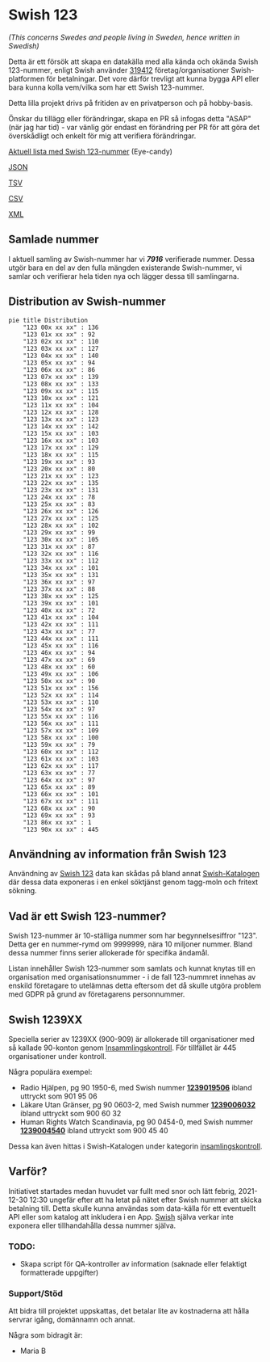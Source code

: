 # Swish 123

*(This concerns Swedes and people living in Sweden, hence written in Swedish)*

Detta är ett försök att skapa en datakälla med alla kända och okända Swish 123-nummer, enligt Swish använder [319412](https://www.swish.nu/about-swish#Swish_in_numbers) företag/organisationer Swish-platformen för betalningar. Det vore därför trevligt att kunna bygga API eller bara kunna kolla vem/vilka som har ett Swish 123-nummer.

Detta lilla projekt drivs på fritiden av en privatperson och på hobby-basis.

Önskar du tillägg eller förändringar, skapa en PR så infogas detta "ASAP" (när jag har tid) - var vänlig gör endast en förändring per PR för att göra det överskådligt och enkelt för mig att verifiera förändringar.



[Aktuell lista med Swish 123-nummer](https://github.com/cisene/swish-123/blob/master/swish-123.md) (Eye-candy)

[JSON](https://github.com/cisene/swish-123/blob/master/json/swish-123-datasource.json)

[TSV](https://github.com/cisene/swish-123/blob/master/text/swish-123-datasource.tsv)

[CSV](https://github.com/cisene/swish-123/blob/master/text/swish-123-datasource.csv)

[XML](https://github.com/cisene/swish-123/blob/master/xml-data/swish-123-datasource.xml)



## Samlade nummer

I aktuell samling av Swish-nummer har vi ***7916*** verifierade nummer. Dessa utgör bara en del av den fulla mängden existerande Swish-nummer, vi samlar och verifierar hela tiden nya och lägger dessa till samlingarna.

## Distribution av Swish-nummer

```mermaid
pie title Distribution
    "123 00x xx xx" : 136
    "123 01x xx xx" : 92
    "123 02x xx xx" : 110
    "123 03x xx xx" : 127
    "123 04x xx xx" : 140
    "123 05x xx xx" : 94
    "123 06x xx xx" : 86
    "123 07x xx xx" : 139
    "123 08x xx xx" : 133
    "123 09x xx xx" : 115
    "123 10x xx xx" : 121
    "123 11x xx xx" : 104
    "123 12x xx xx" : 128
    "123 13x xx xx" : 123
    "123 14x xx xx" : 142
    "123 15x xx xx" : 103
    "123 16x xx xx" : 103
    "123 17x xx xx" : 129
    "123 18x xx xx" : 115
    "123 19x xx xx" : 93
    "123 20x xx xx" : 80
    "123 21x xx xx" : 123
    "123 22x xx xx" : 135
    "123 23x xx xx" : 131
    "123 24x xx xx" : 78
    "123 25x xx xx" : 83
    "123 26x xx xx" : 126
    "123 27x xx xx" : 125
    "123 28x xx xx" : 102
    "123 29x xx xx" : 99
    "123 30x xx xx" : 105
    "123 31x xx xx" : 87
    "123 32x xx xx" : 116
    "123 33x xx xx" : 112
    "123 34x xx xx" : 101
    "123 35x xx xx" : 131
    "123 36x xx xx" : 97
    "123 37x xx xx" : 88
    "123 38x xx xx" : 125
    "123 39x xx xx" : 101
    "123 40x xx xx" : 72
    "123 41x xx xx" : 104
    "123 42x xx xx" : 111
    "123 43x xx xx" : 77
    "123 44x xx xx" : 111
    "123 45x xx xx" : 116
    "123 46x xx xx" : 94
    "123 47x xx xx" : 69
    "123 48x xx xx" : 60
    "123 49x xx xx" : 106
    "123 50x xx xx" : 90
    "123 51x xx xx" : 156
    "123 52x xx xx" : 114
    "123 53x xx xx" : 110
    "123 54x xx xx" : 97
    "123 55x xx xx" : 116
    "123 56x xx xx" : 111
    "123 57x xx xx" : 109
    "123 58x xx xx" : 100
    "123 59x xx xx" : 79
    "123 60x xx xx" : 112
    "123 61x xx xx" : 103
    "123 62x xx xx" : 117
    "123 63x xx xx" : 77
    "123 64x xx xx" : 97
    "123 65x xx xx" : 89
    "123 66x xx xx" : 101
    "123 67x xx xx" : 111
    "123 68x xx xx" : 90
    "123 69x xx xx" : 93
    "123 86x xx xx" : 1
    "123 90x xx xx" : 445
```

## Användning av information från Swish 123

Användning av [Swish 123](https://github.com/cisene/swish-123) data kan skådas på bland annat [Swish-Katalogen](https://b19.se/swish-katalogen/) där dessa data exponeras i en enkel söktjänst genom tagg-moln och fritext sökning.



## Vad är ett Swish 123-nummer?

Swish 123-nummer är 10-ställiga nummer som har begynnelsesiffror "123". Detta ger en nummer-rymd om 9999999, nära 10 miljoner nummer. Bland dessa nummer finns serier allokerade för specifika ändamål. 

Listan innehåller Swish 123-nummer som samlats och kunnat knytas till en organisation med organisationsnummer - i de fall 123-nummret innehas av enskild företagare to utelämnas detta eftersom det då skulle utgöra problem med GDPR på grund av företagarens personnummer.



## Swish 1239XX

Speciella serier av 1239XX (900-909) är allokerade till organisationer med så kallade 90-konton genom [Insammlingskontroll](https://www.insamlingskontroll.se/90-konto-organisationer/). För tillfället är 445 organisationer under kontroll.

Några populära exempel:

* Radio Hjälpen, pg 90 1950-6, med Swish nummer **[1239019506](https://b19.se/swish-katalogen/1239019506)** ibland uttryckt som 901 95 06
* Läkare Utan Gränser, pg 90 0603-2, med Swish nummer **[1239006032](https://b19.se/swish-katalogen/1239006032)** ibland uttryckt som 900 60 32
* Human Rights Watch Scandinavia, pg 90 0454-0, med Swish nummer **[1239004540](https://b19.se/swish-katalogen/1239004540)** ibland uttryckt som 900 45 40

Dessa kan även hittas i Swish-Katalogen under kategorin [insamlingskontroll](https://b19.se/swish-katalogen/k/insamlingskontroll).



## Varför?

Initiativet startades medan huvudet var fullt med snor och lätt febrig, 2021-12-30 12:30 ungefär efter att ha letat på nätet efter Swish nummer att skicka betalning till. Detta skulle kunna användas som data-källa för ett eventuellt API eller som katalog att inkludera i en App. [Swish](https://swish.nu/) själva verkar inte exponera eller tillhandahålla dessa nummer själva. 



### TODO:

* Skapa script för QA-kontroller av information (saknade eller felaktigt formatterade uppgifter)


### Support/Stöd

Att bidra till projektet uppskattas, det betalar lite av kostnaderna att hålla servrar igång, domännamn och annat.

Några som bidragit är:
* Maria B
